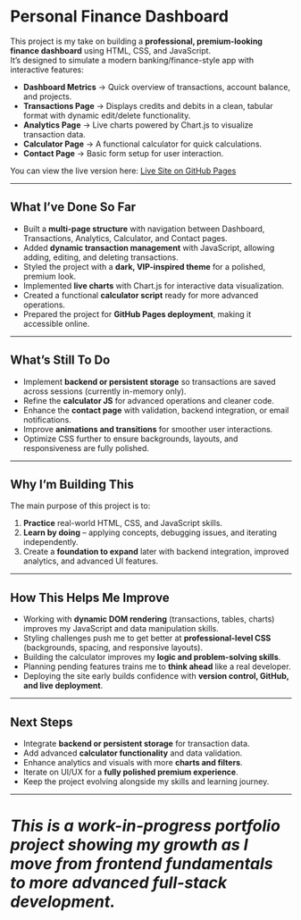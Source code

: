 # Personal Finance Dashboard

This project is my take on building a **professional, premium-looking finance dashboard** using HTML, CSS, and JavaScript.  
It’s designed to simulate a modern banking/finance-style app with interactive features:

- **Dashboard Metrics** → Quick overview of transactions, account balance, and projects.  
- **Transactions Page** → Displays credits and debits in a clean, tabular format with dynamic edit/delete functionality.  
- **Analytics Page** → Live charts powered by Chart.js to visualize transaction data.  
- **Calculator Page** → A functional calculator for quick calculations.  
- **Contact Page** → Basic form setup for user interaction.

You can view the live version here: [Live Site on GitHub Pages](https://olermok.github.io/FinDash/)

---

##  What I’ve Done So Far
- Built a **multi-page structure** with navigation between Dashboard, Transactions, Analytics, Calculator, and Contact pages.  
- Added **dynamic transaction management** with JavaScript, allowing adding, editing, and deleting transactions.  
- Styled the project with a **dark, VIP-inspired theme** for a polished, premium look.  
- Implemented **live charts** with Chart.js for interactive data visualization.  
- Created a functional **calculator script** ready for more advanced operations.  
- Prepared the project for **GitHub Pages deployment**, making it accessible online.

---

##  What’s Still To Do
- Implement **backend or persistent storage** so transactions are saved across sessions (currently in-memory only).  
- Refine the **calculator JS** for advanced operations and cleaner code.  
- Enhance the **contact page** with validation, backend integration, or email notifications.  
- Improve **animations and transitions** for smoother user interactions.  
- Optimize CSS further to ensure backgrounds, layouts, and responsiveness are fully polished.

---

##  Why I’m Building This
The main purpose of this project is to:  
1. **Practice** real-world HTML, CSS, and JavaScript skills.  
2. **Learn by doing** – applying concepts, debugging issues, and iterating independently.  
3. Create a **foundation to expand** later with backend integration, improved analytics, and advanced UI features.

---

##  How This Helps Me Improve
- Working with **dynamic DOM rendering** (transactions, tables, charts) improves my JavaScript and data manipulation skills.  
- Styling challenges push me to get better at **professional-level CSS** (backgrounds, spacing, and responsive layouts).  
- Building the calculator improves my **logic and problem-solving skills**.  
- Planning pending features trains me to **think ahead** like a real developer.  
- Deploying the site early builds confidence with **version control, GitHub, and live deployment**.

---

## Next Steps
- Integrate **backend or persistent storage** for transaction data.  
- Add advanced **calculator functionality** and data validation.  
- Enhance analytics and visuals with more **charts and filters**.  
- Iterate on UI/UX for a **fully polished premium experience**.  
- Keep the project evolving alongside my skills and learning journey.

---

# *This is a work-in-progress portfolio project showing my growth as I move from frontend fundamentals to more advanced full-stack development.*
